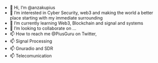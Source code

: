- 👋 Hi, I’m @anzakupius
- 👀 I’m interested in Cyber Security, web3 and making the world a better place starting with my immediate surrounding
- 🌱 I’m currently learning Web3, Blockchain and signal and systems
- 💞️ I’m looking to collaborate on ...
- 📫 How to reach me @PiusGuru on Twitter,
- 📫 Signal Processing
- 📫 Gnuradio and SDR
- 📫 Telecomunication

<!---
anzakupius/anzakupius is a ✨ special ✨ repository because its `README.md` (this file) appears on your GitHub profile.
You can click the Preview link to take a look at your changes.
--->
